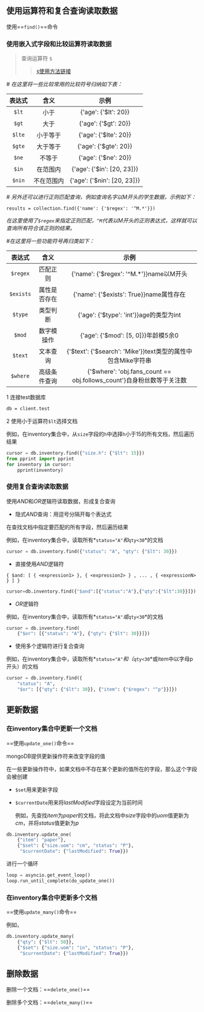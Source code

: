 ## 使用运算符和复合查询读取数据

使用==`find()`==命令

### 使用嵌入式字段和比较运算符读取数据

> 查询运算符 `$`
>
> > [`$`使用方法链接](https://docs.mongodb.com/manual/reference/operator/query/)

*# 在这里将一些比较常用的比较符号归纳如下表：*

| 表达式 |    含义    |            示例             |
| :----: | :--------: | :-------------------------: |
| `$lt`  |    小于    |    {'age': {'$lt': 20}}     |
| `$gt`  |    大于    |    {'age': {'$gt': 20}}     |
| `$lte` |  小于等于  |    {'age': {'$lte': 20}}    |
| `$gte` |  大于等于  |    {'age': {'$gte': 20}}    |
| `$ne`  |   不等于   |    {'age': {'$ne': 20}}     |
| `$in`  |  在范围内  | {'age': {'$in': [20, 23]}}  |
| `$nin` | 不在范围内 | {'age': {'$nin': [20, 23]}} |

*# 另外还可以进行正则匹配查询，例如查询名字以M开头的学生数据，示例如下：*

`results = collection.find({'name': {'$regex': '^M.*'}})`

*在这里使用了`$regex`来指定正则匹配，`^M`代表以M开头的正则表达式，这样就可以查询所有符合该正则的结果。*

*#在这里将一些功能符号再归类如下：*

|  表达式   |     含义     |                             示例                             |
| :-------: | :----------: | :----------------------------------------------------------: |
| `$regex`  |   匹配正则   |           {'name': {'$regex': '^M.*'}}name以M开头            |
| `$exists` | 属性是否存在 |           {'name': {'$exists': True}}name属性存在            |
|  `$type`  |   类型判断   |           {'age': {'$type': 'int'}}age的类型为int            |
|  `$mod`   |  数字模操作  |             {'age': {'$mod': [5, 0]}}年龄模5余0              |
|  `$text`  |   文本查询   | {'$text': {'$search': 'Mike'}}text类型的属性中包含Mike字符串 |
| `$where`  | 高级条件查询 | {'$where': 'obj.fans_count == obj.follows_count'}自身粉丝数等于关注数 |

1 连接test数据库

```2
db = client.test
```

2 使用小于运算符`$lt`选择文档

例如，在inventory集合中，从`size`字段的`h`中选择`h`小于15的所有文档，然后遍历结果

```python
cursor = db.inventory.find({"size.h": {"$lt": 15}})
from pprint import pprint
for inventory in cursor:
	pprint(inventory)
```

### 使用复合查询读取数据

使用*AND*和*OR*逻辑符读取数据，形成复合查询

+ 隐式*AND*查询：用逗号分隔开每个表达式

在查找文档中指定要匹配的所有字段，然后遍历结果

例如，在inventory集合中，读取所有*`status="A"`*和*`qty<30`*的文档

```python
cursor = db.inventory.find({"status": "A", "qty": {"$lt": 30}})
```

* 直接使用*AND*逻辑符

`{ $and: [ { <expression1> }, { <expression2> } , ... , { <expressionN> } ] }`

```python
cursor=db.inventory.find({"$and":[{"status":"A"},{"qty":{"$lt":30}}]})
```

+ *OR*逻辑符

例如，在inventory集合中，读取所有*`status="A"`*或*`qty<30`*的文档

```python
cursor = db.inventory.find(
    {"$or": [{"status": "A"}, {"qty": {"$lt": 30}}]})
```

+ 使用多个逻辑符进行复合查询

例如，在inventory集合中，读取所有*`status="A"`*和（*`qty<30`*或item中以字母p开头）的文档

```python
cursor = db.inventory.find({
    "status": "A",
    "$or": [{"qty": {"$lt": 30}}, {"item": {"$regex": "^p"}}]})
```



## 更新数据

### 在inventory集合中更新一个文档

==使用`update_one()`命令==

mongoDB提供更新操作符来改变字段的值

在一些更新操作符中，如果文档中不存在某个更新的值所在的字段，那么这个字段会被创建

+ `$set`用来更新字段

+ `$currentDate`用来将*lastModified*字段设定为当前时间

  例如，先查找*item*为*paper*的文档，将此文档中*size*字段中的*uom*值更新为*cm*，并将*status*值更新为*p*

```python
db.inventory.update_one(
    {"item": "paper"},
    {"$set": {"size.uom": "cm", "status": "P"},
     "$currentDate": {"lastModified": True}})
```

进行一个循环

```python
loop = asyncio.get_event_loop()
loop.run_until_complete(do_update_one())
```

### 在inventory集合中更新多个文档

==使用`update_many()`命令==

例如，

```python
db.inventory.update_many(
    {"qty": {"$lt": 50}},
    {"$set": {"size.uom": "in", "status": "P"},
     "$currentDate": {"lastModified": True}})
```



## 删除数据

删除一个文档：==`delete_one()`==

删除多个文档：==`delete_many()`==





















